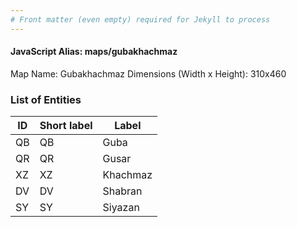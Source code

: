 ```yaml
---
# Front matter (even empty) required for Jekyll to process
---
```


#### JavaScript Alias: maps/gubakhachmaz

Map Name: Gubakhachmaz
Dimensions (Width x Height): 310x460





### List of Entities

ID | Short label | Label
---|---|---|
QB|QB|Guba
QR|QR|Gusar
XZ|XZ|Khachmaz
DV|DV|Shabran
SY|SY|Siyazan